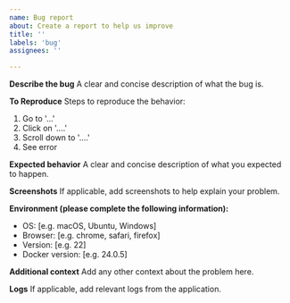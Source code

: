 ```yaml
---
name: Bug report
about: Create a report to help us improve
title: ''
labels: 'bug'
assignees: ''

---
```


**Describe the bug**
A clear and concise description of what the bug is.

**To Reproduce**
Steps to reproduce the behavior:
1. Go to '...'
2. Click on '....'
3. Scroll down to '....'
4. See error

**Expected behavior**
A clear and concise description of what you expected to happen.

**Screenshots**
If applicable, add screenshots to help explain your problem.

**Environment (please complete the following information):**
 - OS: [e.g. macOS, Ubuntu, Windows]
 - Browser: [e.g. chrome, safari, firefox]
 - Version: [e.g. 22]
 - Docker version: [e.g. 24.0.5]

**Additional context**
Add any other context about the problem here.

**Logs**
If applicable, add relevant logs from the application. 